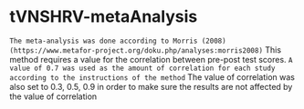 # tVNSHRV-metaAnalysis

` The meta-analysis was done according to Morris (2008) (https://www.metafor-project.org/doku.php/analyses:morris2008)
` This method requires a value for the correlation between pre-post test scores. 
` A value of 0.7 was used as the amount of correlation for each study according to the instructions of the method
` The value of correlation was also set to 0.3, 0.5, 0.9 in order to make sure the results are not affected by the value of correlation
